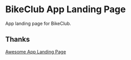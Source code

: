 # BikeClub App Landing Page

App landing page for BikeClub.

## Thanks
[Awesome App Landing Page](https://github.com/joshbuchea/awesome-app-landing-page)
